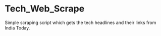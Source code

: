 # Tech_Web_Scrape
Simple scraping script which gets the tech headlines and their links from India Today.
